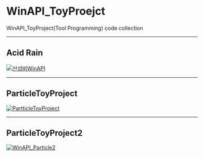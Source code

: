 # WinAPI_ToyProejct
WinAPI_ToyProject(Tool Programming) code  collection

----
## Acid Rain

[![산성비WinAPI](https://img1.daumcdn.net/thumb/R1280x0/?scode=mtistory2&fname=https%3A%2F%2Fblog.kakaocdn.net%2Fdn%2F6mvKU%2FbtrWQ4FbAdy%2F3KgOBpF8KuNoKR5gP9hr00%2Fimg.png)](https://youtu.be/eYwX1WuaEYE)

----
## ParticleToyProject


[![PartticleToyProject](https://img1.daumcdn.net/thumb/R1280x0/?scode=mtistory2&fname=https%3A%2F%2Fblog.kakaocdn.net%2Fdn%2FMa3PT%2FbtrWBhEp68J%2FCYPQy7p6EPkkLvIljIK3Vk%2Fimg.png)](https://youtu.be/0KmnYV9FBWs)

----
## ParticleToyProject2

[![WinAPI_Particle2](https://img1.daumcdn.net/thumb/R1280x0/?scode=mtistory2&fname=https%3A%2F%2Fblog.kakaocdn.net%2Fdn%2FSPWAj%2FbtrWx8bc6Cw%2F1Je3qJ1vgWNBW4PlTNGiuk%2Fimg.png)](https://youtu.be/WWH5v5rbWY0)
